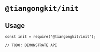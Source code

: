 # `@tiangongkit/init`

>

## Usage

```
const init = require('@tiangongkit/init');

// TODO: DEMONSTRATE API
```
